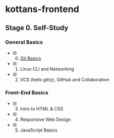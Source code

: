 # kottans-frontend

## Stage 0. Self-Study

### General Basics

- [x] 0. [Git Basics](task_git_basics/git_basics.md)
- [x] 1. Linux CLI and Networking
- [x] 2. VCS (hello gitty), GitHub and Collaboration

### Front-End Basics

- [x] 3. Intro to HTML&nbsp;&amp;&nbsp;CSS
- [x] 4. Responsive Web Design
- [x] 5. JavaScript Basics

